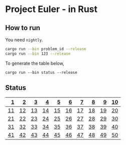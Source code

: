 # Project Euler - in Rust

## How to run

You need `nightly`.

```sh
cargo run --bin problem_id --release
cargo run --bin 123 --release
```

To generate the table below,
```
cargo run --bin status --release
```

## Status

|[1](https://github.com/elbaro/project-euler/blob/master/src/bin/1.rs)|[2](https://github.com/elbaro/project-euler/blob/master/src/bin/2.rs)|[3](https://github.com/elbaro/project-euler/blob/master/src/bin/3.rs)|[4](https://github.com/elbaro/project-euler/blob/master/src/bin/4.rs)|[5](https://github.com/elbaro/project-euler/blob/master/src/bin/5.rs)|[6](https://github.com/elbaro/project-euler/blob/master/src/bin/6.rs)|[7](https://github.com/elbaro/project-euler/blob/master/src/bin/7.rs)|[8](https://github.com/elbaro/project-euler/blob/master/src/bin/8.rs)|[9](https://github.com/elbaro/project-euler/blob/master/src/bin/9.rs)|[10](https://github.com/elbaro/project-euler/blob/master/src/bin/10.rs)|
| -: | -: | -: | -: | -: | -: | -: | -: | -: | -: |
|[11](https://github.com/elbaro/project-euler/blob/master/src/bin/11.rs)|[12](https://github.com/elbaro/project-euler/blob/master/src/bin/12.rs)|[13](https://github.com/elbaro/project-euler/blob/master/src/bin/13.rs)|[14](https://github.com/elbaro/project-euler/blob/master/src/bin/14.rs)|[15](https://github.com/elbaro/project-euler/blob/master/src/bin/15.rs)|[16](https://github.com/elbaro/project-euler/blob/master/src/bin/16.rs)|[17](https://github.com/elbaro/project-euler/blob/master/src/bin/17.rs)|[18](https://github.com/elbaro/project-euler/blob/master/src/bin/18.rs)|[19](https://github.com/elbaro/project-euler/blob/master/src/bin/19.rs)|[20](https://github.com/elbaro/project-euler/blob/master/src/bin/20.rs)|
|[21](https://github.com/elbaro/project-euler/blob/master/src/bin/21.rs)|[22](https://github.com/elbaro/project-euler/blob/master/src/bin/22.rs)|[23](https://github.com/elbaro/project-euler/blob/master/src/bin/23.rs)|[24](https://github.com/elbaro/project-euler/blob/master/src/bin/24.rs)|[25](https://github.com/elbaro/project-euler/blob/master/src/bin/25.rs)|[26](https://github.com/elbaro/project-euler/blob/master/src/bin/26.rs)|[27](https://github.com/elbaro/project-euler/blob/master/src/bin/27.rs)|[28](https://github.com/elbaro/project-euler/blob/master/src/bin/28.rs)|[29](https://github.com/elbaro/project-euler/blob/master/src/bin/29.rs)|[30](https://github.com/elbaro/project-euler/blob/master/src/bin/30.rs)|
|[31](https://github.com/elbaro/project-euler/blob/master/src/bin/31.rs)|[32](https://github.com/elbaro/project-euler/blob/master/src/bin/32.rs)|[33](https://github.com/elbaro/project-euler/blob/master/src/bin/33.rs)|[34](https://github.com/elbaro/project-euler/blob/master/src/bin/34.rs)|[35](https://github.com/elbaro/project-euler/blob/master/src/bin/35.rs)|[36](https://github.com/elbaro/project-euler/blob/master/src/bin/36.rs)|[37](https://github.com/elbaro/project-euler/blob/master/src/bin/37.rs)|[38](https://github.com/elbaro/project-euler/blob/master/src/bin/38.rs)|[39](https://github.com/elbaro/project-euler/blob/master/src/bin/39.rs)|[40](https://github.com/elbaro/project-euler/blob/master/src/bin/40.rs)|
|[41](https://github.com/elbaro/project-euler/blob/master/src/bin/41.rs)|[42](https://github.com/elbaro/project-euler/blob/master/src/bin/42.rs)|[43](https://github.com/elbaro/project-euler/blob/master/src/bin/43.rs)|[44](https://github.com/elbaro/project-euler/blob/master/src/bin/44.rs)|[45](https://github.com/elbaro/project-euler/blob/master/src/bin/45.rs)|[46](https://github.com/elbaro/project-euler/blob/master/src/bin/46.rs)|[47](https://github.com/elbaro/project-euler/blob/master/src/bin/47.rs)|[48](https://github.com/elbaro/project-euler/blob/master/src/bin/48.rs)|[49](https://github.com/elbaro/project-euler/blob/master/src/bin/49.rs)|[50](https://github.com/elbaro/project-euler/blob/master/src/bin/50.rs)|
